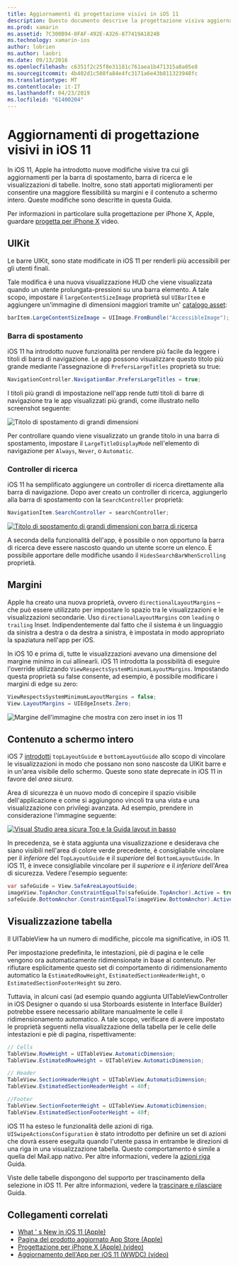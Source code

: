 ```yaml
---
title: Aggiornamenti di progettazione visivi in iOS 11
description: Questo documento descrive la progettazione visiva aggiornamenti introdotto in iOS 11. Vengono illustrate le modifiche apportate a barre di navigazione, ricerca controller, i margini, contenuto a schermo intero e le visualizzazioni di tabelle.
ms.prod: xamarin
ms.assetid: 7C300B94-0FAF-492E-A326-877419A1824B
ms.technology: xamarin-ios
author: lobrien
ms.author: laobri
ms.date: 09/13/2016
ms.openlocfilehash: c6351f2c25f8e31181c761aea1b471315a8a05e8
ms.sourcegitcommit: 4b402d1c508fa84e4fc3171a6e43b811323948fc
ms.translationtype: MT
ms.contentlocale: it-IT
ms.lasthandoff: 04/23/2019
ms.locfileid: "61400204"
---
```

# <a name="visual-design-updates-in-ios-11"></a>Aggiornamenti di progettazione visivi in iOS 11

In iOS 11, Apple ha introdotto nuove modifiche visive tra cui gli aggiornamenti per la barra di spostamento, barra di ricerca e le visualizzazioni di tabelle. Inoltre, sono stati apportati miglioramenti per consentire una maggiore flessibilità su margini e il contenuto a schermo intero. Queste modifiche sono descritte in questa Guida. 

Per informazioni in particolare sulla progettazione per iPhone X, Apple, guardare [progetta per iPhone X](https://developer.apple.com/videos/play/fall2017/801/) video.

## <a name="uikit"></a>UIKit

Le barre UIKit, sono state modificate in iOS 11 per renderli più accessibili per gli utenti finali.

Tale modifica è una nuova visualizzazione HUD che viene visualizzata quando un utente prolungata-pressioni su una barra elemento. A tale scopo, impostare il `largeContentSizeImage` proprietà sul `UIBarItem` e aggiungere un'immagine di dimensioni maggiori tramite un' [catalogo asset](~/ios/app-fundamentals/images-icons/displaying-an-image.md):

```csharp
barItem.LargeContentSizeImage = UIImage.FromBundle("AccessibleImage");
```

### <a name="navigation-bar"></a>Barra di spostamento
iOS 11 ha introdotto nuove funzionalità per rendere più facile da leggere i titoli di barra di navigazione. Le app possono visualizzare questo titolo più grande mediante l'assegnazione di `PrefersLargeTitles` proprietà su true:

```csharp
NavigationController.NavigationBar.PrefersLargeTitles = true;
```

I titoli più grandi di impostazione nell'app rende _tutti_ titoli di barre di navigazione tra le app visualizzati più grandi, come illustrato nello screenshot seguente:

![Titolo di spostamento di grandi dimensioni](visual-design-images/image7.png)

Per controllare quando viene visualizzato un grande titolo in una barra di spostamento, impostare il `LargeTitleDisplayMode` nell'elemento di navigazione per `Always`, `Never`, o `Automatic`.

### <a name="search-controller"></a>Controller di ricerca

iOS 11 ha semplificato aggiungere un controller di ricerca direttamente alla barra di navigazione. Dopo aver creato un controller di ricerca, aggiungerlo alla barra di spostamento con la `SearchController` proprietà:

```csharp
NavigationItem.SearchController = searchController;
```

[![Titolo di spostamento di grandi dimensioni con barra di ricerca](visual-design-images/image8-sml.png)](visual-design-images/image8-sml.png#lightbox)

A seconda della funzionalità dell'app, è possibile o non opportuno la barra di ricerca deve essere nascosto quando un utente scorre un elenco. È possibile apportare delle modifiche usando il `HidesSearchBarWhenScrolling` proprietà.

## <a name="margins"></a>Margini

Apple ha creato una nuova proprietà, ovvero `directionalLayoutMargins` – che può essere utilizzato per impostare lo spazio tra le visualizzazioni e le visualizzazioni secondarie. Uso `directionalLayoutMargins` con `leading` o `trailing` Inset. Indipendentemente dal fatto che il sistema è un linguaggio da sinistra a destra o da destra a sinistra, è impostata in modo appropriato la spaziatura nell'app per iOS.

In iOS 10 e prima di, tutte le visualizzazioni avevano una dimensione del margine minimo in cui allinearli. iOS 11 introdotta la possibilità di eseguire l'override utilizzando `ViewRespectsSystemMinimumLayoutMargins`. Impostando questa proprietà su false consente, ad esempio, è possibile modificare i margini di edge su zero:

```csharp
ViewRespectsSystemMinimumLayoutMargins = false;
View.LayoutMargins = UIEdgeInsets.Zero;
```
![Margine dell'immagine che mostra con zero inset in ios 11](visual-design-images/image9.png)

<a name="fullscreen" />

## <a name="full-screen-content"></a>Contenuto a schermo intero

iOS 7 [introdotti](~/ios/platform/introduction-to-ios7/ios7-ui.md#fullscreen) `topLayoutGuide` e `bottomLayoutGuide` allo scopo di vincolare le visualizzazioni in modo che possano non sono nascoste da UIKit barre e in un'area visibile dello schermo. Queste sono state deprecate in iOS 11 in favore del _area sicura_.

Area di sicurezza è un nuovo modo di concepire il spazio visibile dell'applicazione e come si aggiungono vincoli tra una vista e una visualizzazione con privilegi avanzata. Ad esempio, prendere in considerazione l'immagine seguente:

[![Visual Studio area sicura Top e la Guida layout in basso](visual-design-images/image10-sml.png)](visual-design-images/image10.png#lightbox)

In precedenza, se è stata aggiunta una visualizzazione e desiderava che siano visibili nell'area di colore verde precedente, è consigliabile vincolare per il _inferiore_ del `TopLayoutGuide` e il _superiore_ del `BottomLayoutGuide`. In iOS 11, è invece consigliabile vincolare per il _superiore_ e il _inferiore_ dell'Area di sicurezza. Vedere l'esempio seguente:

```csharp
var safeGuide = View.SafeAreaLayoutGuide;
imageView.TopAnchor.ConstraintEqualTo(safeGuide.TopAnchor).Active = true;
safeGuide.BottomAnchor.ConstraintEqualTo(imageView.BottomAnchor).Active = true;
```

## <a name="table-view"></a>Visualizzazione tabella

Il UITableView ha un numero di modifiche, piccole ma significative, in iOS 11.

Per impostazione predefinita, le intestazioni, piè di pagina e le celle vengono ora automaticamente ridimensionate in base al contenuto. Per rifiutare esplicitamente questo set di comportamento di ridimensionamento automatico la `EstimatedRowHeight`, `EstimatedSectionHeaderHeight`, o `EstimatedSectionFooterHeight` su zero.

Tuttavia, in alcuni casi (ad esempio quando aggiunta UITableViewController in iOS Designer o quando si usa Storboards esistente in Interface Builder) potrebbe essere necessario abilitare manualmente le celle il ridimensionamento automatico. A tale scopo, verificare di avere impostato le proprietà seguenti nella visualizzazione della tabella per le celle delle intestazioni e piè di pagina, rispettivamente:

```csharp
// Cells
TableView.RowHeight = UITableView.AutomaticDimension;
TableView.EstimatedRowHeight = UITableView.AutomaticDimension;

// Header
TableView.SectionHeaderHeight = UITableView.AutomaticDimension;
TableView.EstimatedSectionHeaderHeight = 40f;

//Footer
TableView.SectionFooterHeight = UITableView.AutomaticDimension;
TableView.EstimatedSectionFooterHeight = 40f;

```

iOS 11 ha esteso le funzionalità delle azioni di riga. `UISwipeActionsConfiguration` è stato introdotto per definire un set di azioni che dovrà essere eseguita quando l'utente passa in entrambe le direzioni di una riga in una visualizzazione tabella. Questo comportamento è simile a quella del Mail.app nativo. Per altre informazioni, vedere la [azioni riga](~/ios/user-interface/controls/tables/row-action.md) Guida.

Viste delle tabelle dispongono del supporto per trascinamento della selezione in iOS 11. Per altre informazioni, vedere la [trascinare e rilasciare](~/ios/platform/introduction-to-ios11/drag-and-drop.md#uitableview) Guida.


## <a name="related-links"></a>Collegamenti correlati

- [What ' s New in iOS 11 (Apple)](https://developer.apple.com/ios/)
- [Pagina del prodotto aggiornato App Store (Apple)](https://developer.apple.com/app-store/product-page/)
- [Progettazione per iPhone X (Apple) (video)](https://developer.apple.com/videos/play/fall2017/801/)
- [Aggiornamento dell'App per iOS 11 (WWDC) (video)](https://developer.apple.com/videos/play/wwdc2017/204/)

